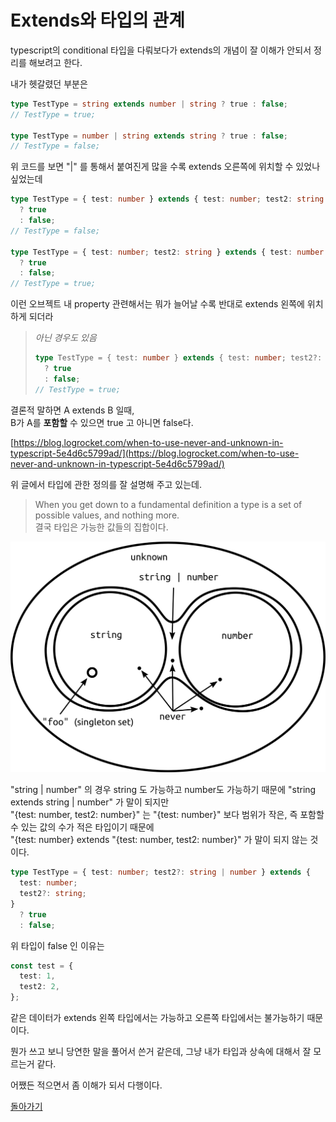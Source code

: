 # Extends와 타입의 관계

<!-- [https://stackoverflow.com/questions/56916532/difference-b-w-only-exclude-and-omit-pick-exclude-typescript](https://stackoverflow.com/questions/56916532/difference-b-w-only-exclude-and-omit-pick-exclude-typescript) -->

typescript의 conditional 타입을 다뤄보다가 extends의 개념이 잘 이해가 안되서 정리를 해보려고 한다.

내가 헷갈렸던 부분은

```ts
type TestType = string extends number | string ? true : false;
// TestType = true;

type TestType = number | string extends string ? true : false;
// TestType = false;
```

위 코드를 보면 "|" 를 통해서 붙여진게 많을 수록 extends 오른쪽에 위치할 수 있었나 싶었는데

```ts
type TestType = { test: number } extends { test: number; test2: string }
  ? true
  : false;
// TestType = false;

type TestType = { test: number; test2: string } extends { test: number }
  ? true
  : false;
// TestType = true;
```

이런 오브젝트 내 property 관련해서는 뭐가 늘어날 수록 반대로 extends 왼쪽에 위치하게 되더라

> _아닌 경우도 있음_
>
> ```ts
> type TestType = { test: number } extends { test: number; test2?: string }
>   ? true
>   : false;
> // TestType = true;
> ```

결론적 말하면 A extends B 일때,  
B가 A를 **포함할** 수 있으면 true 고 아니면 false다.

[https://blog.logrocket.com/when-to-use-never-and-unknown-in-typescript-5e4d6c5799ad/](https://blog.logrocket.com/when-to-use-never-and-unknown-in-typescript-5e4d6c5799ad/)

위 글에서 타입에 관한 정의를 잘 설명해 주고 있는데.

> When you get down to a fundamental definition a type is a set of possible values, and nothing more.  
> 결국 타입은 가능한 값들의 집합이다.

<img src="./type-diagram.png" alt="type-diagram" style="background: white">

"string | number" 의 경우 string 도 가능하고 number도 가능하기 때문에 "string extends string | number" 가 말이 되지만  
"{test: number, test2: number}" 는 "{test: number}" 보다 범위가 작은, 즉 포함할 수 있는 값의 수가 적은 타입이기 때문에  
"{test: number} extends "{test: number, test2: number}" 가 말이 되지 않는 것이다.

```ts
type TestType = { test: number; test2?: string | number } extends {
  test: number;
  test2?: string;
}
  ? true
  : false;
```

위 타입이 false 인 이유는

```ts
const test = {
  test: 1,
  test2: 2,
};
```

같은 데이터가 extends 왼쪽 타입에서는 가능하고 오른쪽 타입에서는 불가능하기 때문이다.

뭔가 쓰고 보니 당연한 말을 풀어서 쓴거 같은데, 그냥 내가 타입과 상속에 대해서 잘 모르는거 같다.

어쨌든 적으면서 좀 이해가 되서 다행이다.

[돌아가기](./README.md)

